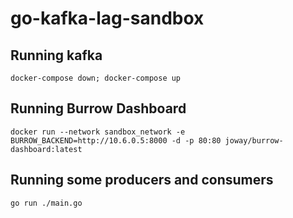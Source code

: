 # go-kafka-lag-sandbox

## Running kafka

```
docker-compose down; docker-compose up
```

## Running Burrow Dashboard 

```
docker run --network sandbox_network -e BURROW_BACKEND=http://10.6.0.5:8000 -d -p 80:80 joway/burrow-dashboard:latest
```

## Running some producers and consumers

```
go run ./main.go
```